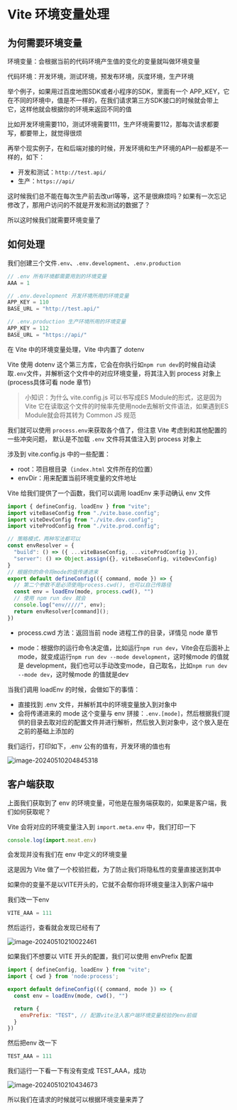 # Vite 环境变量处理

## 为何需要环境变量

环境变量：会根据当前的代码环境产生值的变化的变量就叫做环境变量

代码环境：开发环境，测试环境，预发布环境，灰度环境，生产环境

举个例子，如果用过百度地图SDK或者小程序的SDK，里面有一个 APP_KEY，它在不同的环境中，值是不一样的，在我们请求第三方SDK接口的时候就会带上它，这样他就会根据你的环境来返回不同的值

比如开发环境需要110，测试环境需要111，生产环境需要112，那每次请求都要写，都要带上，就觉得很烦

再举个现实例子，在和后端对接的时候，开发环境和生产环境的API一般都是不一样的，如下：

- 开发和测试：`http://test.api/`
- 生产：`https://api/`

这时候我们总不能在每次生产前去改url等等，这不是很麻烦吗？如果有一次忘记修改了，那用户访问的不就是开发和测试的数据了？

所以这时候我们就需要环境变量了

## 如何处理

我们创建三个文件`.env`、`.env.development`、`.env.production`

```js
// .env 所有环境都需要用到的环境变量
AAA = 1
```

```js
// .env.development 开发环境所用的环境变量
APP_KEY = 110
BASE_URL = "http://test.api/"
```

```js
// .env.production 生产环境所用的环境变量
APP_KEY = 112
BASE_URL = "https://api/"
```

在 Vite 中的环境变量处理，Vite 中内置了 dotenv

Vite 使用 dotenv 这个第三方库，它会在你执行如`npm run dev`的时候自动读取`.env`文件，并解析这个文件中的对应环境变量，将其注入到 process 对象上(process具体可看 node 章节)

> 小知识：为什么 vite.config.js 可以书写成ES Module的形式，这是因为 Vite 它在读取这个文件的时候率先使用node去解析文件语法，如果遇到ES Module就会将其转为 Common JS 规范

我们就可以使用 `process.env`来获取各个值了，但注意 Vite 考虑到和其他配置的一些冲突问题， 默认是不加载 `.env` 文件将其值注入到 process 对象上

涉及到 vite.config.js 中的一些配置：

- root：项目根目录（`index.html` 文件所在的位置）
- envDir：用来配置当前环境变量的文件地址

Vite 给我们提供了一个函数，我们可以调用 loadEnv 来手动确认 env 文件

```js
import { defineConfig, loadEnv } from "vite";
import viteBaseConfig from "./vite.base.config";
import viteDevConfig from "./vite.dev.config";
import viteProdConfig from "./vite.prod.config";

// 策略模式，两种写法都可以
const envResolver = {
  "build": () => ({ ...viteBaseConfig, ...viteProdConfig }),
  "server": () => Object.assign({}, viteBaseConfig, viteDevConfig)
}
// 根据你的命令将mode的值传递进来
export default defineConfig(({ command, mode }) => {
  // 第二个参数不是必须使用process.cwd(), 也可以自己传路径
  const env = loadEnv(mode, process.cwd(), "")
  // 使用 npm run dev 就会
  console.log("env/////", env);
  return envResolver[command]();
})
```

- process.cwd 方法：返回当前 node 进程工作的目录，详情见 node 章节

- mode：根据你的运行命令决定值，比如运行`npm run dev`，Vite会在后面补上mode，就变成运行`npm run dev --mode development`，这时候mode 的值就是 development，我们也可以手动改变mode，自己取名，比如`npm run dev --mode dev`，这时候mode 的值就是dev

当我们调用 loadEnv 的时候，会做如下的事情：

- 直接找到 .env 文件，并解析其中的环境变量放入到对象中
- 会将传递进来的 mode 这个变量与 env 拼接：`.env.[mode]`，然后根据我们提供的目录去取对应的配置文件并进行解析，然后放入到对象中，这个放入是在之前的基础上添加的

我们运行，打印如下，.env 公有的值有，开发环境的值也有

![image-20240510204845318](https://chen-1320883525.cos.ap-chengdu.myqcloud.com/img/image-20240510204845318.png)

## 客户端获取

上面我们获取到了 env 的环境变量，可他是在服务端获取的，如果是客户端，我们如何获取呢？

Vite 会将对应的环境变量注入到 `import.meta.env` 中，我们打印一下

```js
console.log(import.meat.env)
```

会发现并没有我们在 env 中定义的环境变量

这是因为 Vite 做了一个校验拦截，为了防止我们将隐私性的变量直接送到其中

如果你的变量不是以VITE开头的，它就不会帮你将环境变量注入到客户端中

我们改一下env

```js
VITE_AAA = 111
```

然后运行，查看就会发现已经有了

![image-20240510210022461](https://chen-1320883525.cos.ap-chengdu.myqcloud.com/img/image-20240510210022461.png)

如果我们不想要以 VITE 开头的配置，我们可以使用 envPrefix 配置

```js
import { defineConfig, loadEnv } from "vite";
import { cwd } from 'node:process';

export default defineConfig(({ command, mode }) => {
  const env = loadEnv(mode, cwd(), "")

  return {
    envPrefix: "TEST", // 配置vite注入客户端环境变量校验的env前缀
  }
})
```

然后把env 改一下

```js
TEST_AAA = 111
```

我们运行一下看一下有没有变成 TEST_AAA，成功

![image-20240510210434673](https://chen-1320883525.cos.ap-chengdu.myqcloud.com/img/image-20240510210434673.png)

所以我们在请求的时候就可以根据环境变量来弄了

